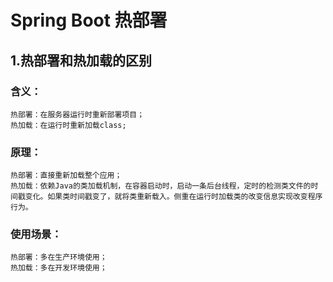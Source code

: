# Spring Boot 热部署 #

## 1.热部署和热加载的区别 ##

### 含义： ###

	热部署：在服务器运行时重新部署项目；
	热加载：在运行时重新加载class;

### 原理： ###

	热部署：直接重新加载整个应用；
	热加载：依赖Java的类加载机制，在容器启动时，启动一条后台线程，定时的检测类文件的时间戳变化。如果类时间戳变了，就将类重新载入。侧重在运行时加载类的改变信息实现改变程序行为。

### 使用场景： ###

	热部署：多在生产环境使用；
	热加载：多在开发环境使用；